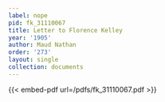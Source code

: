 ```yaml
---
label: nope
pid: fk_31110067
title: Letter to Florence Kelley
year: '1905'
author: Maud Nathan
order: '273'
layout: single
collection: documents
---
```



{{< embed-pdf url=/pdfs/fk_31110067.pdf >}}